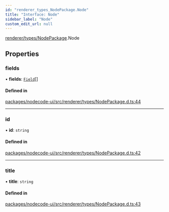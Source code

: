 ```yaml
---
id: "renderer_types_NodePackage.Node"
title: "Interface: Node"
sidebar_label: "Node"
custom_edit_url: null
---
```


[renderer/types/NodePackage](../modules/renderer_types_NodePackage.md).Node

## Properties

### fields

• **fields**: [`Field`](../modules/renderer_types_NodePackage.md#field-24)[]

#### Defined in

[packages/nodecode-ui/src/renderer/types/NodePackage.d.ts:44](https://github.com/bischoff-m/nodecode/blob/1978ab5/packages/nodecode-ui/src/renderer/types/NodePackage.d.ts#L44)

___

### id

• **id**: `string`

#### Defined in

[packages/nodecode-ui/src/renderer/types/NodePackage.d.ts:42](https://github.com/bischoff-m/nodecode/blob/1978ab5/packages/nodecode-ui/src/renderer/types/NodePackage.d.ts#L42)

___

### title

• **title**: `string`

#### Defined in

[packages/nodecode-ui/src/renderer/types/NodePackage.d.ts:43](https://github.com/bischoff-m/nodecode/blob/1978ab5/packages/nodecode-ui/src/renderer/types/NodePackage.d.ts#L43)
